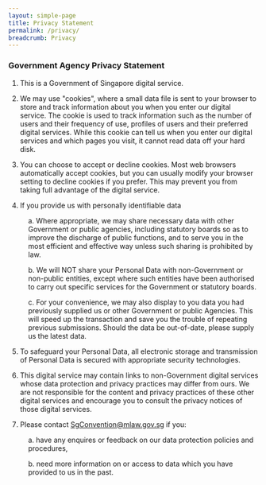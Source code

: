 ```yaml
---
layout: simple-page
title: Privacy Statement
permalink: /privacy/
breadcrumb: Privacy
---
```


### **Government Agency Privacy Statement**

1. This is a Government of Singapore digital service.

2. We may use "cookies", where a small data file is sent to your browser to store and track information about you when you enter our digital service. The cookie is used to track information such as the number of users and their frequency of use, profiles of users and their preferred digital services. While this cookie can tell us when you enter our digital services and which pages you visit, it cannot read data off your hard disk.

3. You can choose to accept or decline cookies. Most web browsers automatically accept cookies, but you can usually modify your browser setting to decline cookies if you prefer. This may prevent you from taking full advantage of the digital service.

4. If you provide us with personally identifiable data

<p style="margin-left: 40px">a. Where appropriate, we may share necessary data with other Government or public agencies, including statutory boards so as to improve the discharge of public functions, and to serve you in the most efficient and effective way unless such sharing is prohibited by law.

<p style="margin-left: 40px">b. We will NOT share your Personal Data with non-Government or non-public entities, except where such entities have been authorised to carry out specific services for the Government or statutory boards.

<p style="margin-left: 40px">c. For your convenience, we may also display to you data you had previously supplied us or other Government or public Agencies. This will speed up the transaction and save you the trouble of repeating previous submissions. Should the data be out-of-date, please supply us the latest data.
  

5. To safeguard your Personal Data, all electronic storage and transmission of Personal Data is secured with appropriate security technologies.

6. This digital service may contain links to non-Government digital services whose data protection and privacy practices may differ from ours. We are not responsible for the content and privacy practices of these other digital services and encourage you to consult the privacy notices of those digital services.

7. Please contact SgConvention@mlaw.gov.sg if you:
<p style="margin-left: 40px">a. have any enquires or feedback on our data protection policies and procedures,

<p style="margin-left: 40px">b. need more information on or access to data which you have provided to us in the past.
  

